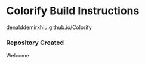 # Colorify Build Instructions
denalddemirxhiu.github.io/Colorify


### Repository Created
  Welcome
